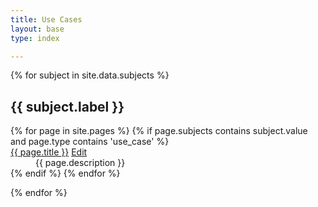 ```yaml
---
title: Use Cases
layout: base
type: index

---
```

{% for subject in site.data.subjects %}
## {{ subject.label }}
<dl>
{% for page in site.pages %}
{% if page.subjects contains subject.value and page.type contains 'use_case' %}
<dt>
  <a href="{{ page.website }}">{{ page.title }}</a>
  <a href="{{site.repourl}}/edit/gh-pages/use_cases
  /{{page.name}}.md"
     class="btn btn-default btn-xs" role="button">
    <span class="glyphicon glyphicon-edit"></span> Edit</a>
</dt>
<dd>{{ page.description }}</dd>
{% endif %}
{% endfor %}
</dl>
{% endfor %}
